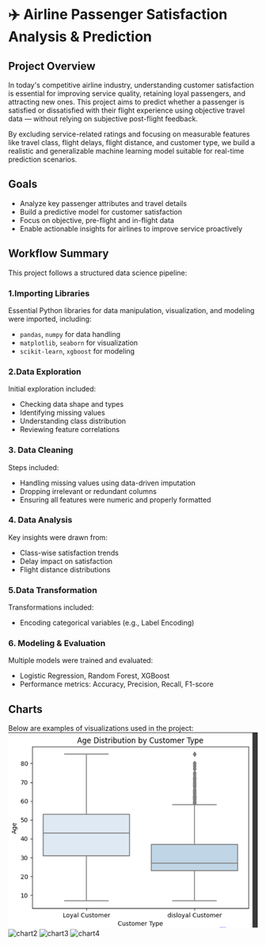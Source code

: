 # ✈️ Airline Passenger Satisfaction Analysis & Prediction

## Project Overview

In today's competitive airline industry, understanding customer satisfaction is essential for improving service quality, retaining loyal passengers, and attracting new ones. This project aims to predict whether a passenger is satisfied or dissatisfied with their flight experience using objective travel data — without relying on subjective post-flight feedback.

By excluding service-related ratings and focusing on measurable features like travel class, flight delays, flight distance, and customer type, we build a realistic and generalizable machine learning model suitable for real-time prediction scenarios.

##  Goals

- Analyze key passenger attributes and travel details
- Build a predictive model for customer satisfaction
- Focus on objective, pre-flight and in-flight data
- Enable actionable insights for airlines to improve service proactively

## Workflow Summary

This project follows a structured data science pipeline:

### 1.Importing Libraries
Essential Python libraries for data manipulation, visualization, and modeling were imported, including:
- `pandas`, `numpy` for data handling
- `matplotlib`, `seaborn` for visualization
- `scikit-learn`, `xgboost` for modeling

### 2.Data Exploration
Initial exploration included:
- Checking data shape and types
- Identifying missing values
- Understanding class distribution
- Reviewing feature correlations

### 3. Data Cleaning
Steps included:
- Handling missing values using data-driven imputation
- Dropping irrelevant or redundant columns
- Ensuring all features were numeric and properly formatted

### 4. Data Analysis
Key insights were drawn from:
- Class-wise satisfaction trends
- Delay impact on satisfaction
- Flight distance distributions

### 5.Data Transformation
Transformations included:
- Encoding categorical variables (e.g., Label Encoding)

### 6. Modeling & Evaluation
Multiple models were trained and evaluated:
- Logistic Regression, Random Forest, XGBoost
- Performance metrics: Accuracy, Precision, Recall, F1-score


## Charts
Below are examples of visualizations used in the project:
![char1](https://github.com/Esraa-MOhamed7/Airline-Customer-Satisfaction-Prediction/blob/main/Age%20Distribution%20by%20Customer%20Type.png)
![chart2](jjhahs)
![chart3](jjsnnd)
![chart4](hjhebc)
